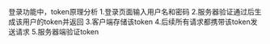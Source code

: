 登录功能中，token原理分析
    1.登录页面输入用户名和密码
    2.服务器验证通过后生成该用户的token并返回
    3.客户端存储该token
    4.后续所有请求都携带该token发送请求
    5.服务器端验证token